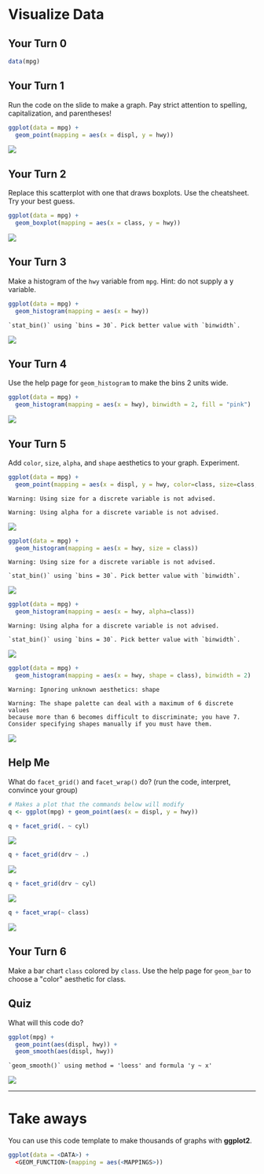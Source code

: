 Visualize Data
================

Your Turn 0
-----------

``` r
data(mpg)
```

Your Turn 1
-----------

Run the code on the slide to make a graph. Pay strict attention to spelling, capitalization, and parentheses!

``` r
ggplot(data = mpg) +
  geom_point(mapping = aes(x = displ, y = hwy))
```

![](Week-4-Visualize-Exercises_files/figure-markdown_github/unnamed-chunk-2-1.png)

Your Turn 2
-----------

Replace this scatterplot with one that draws boxplots. Use the cheatsheet. Try your best guess.

``` r
ggplot(data = mpg) +
  geom_boxplot(mapping = aes(x = class, y = hwy))
```

![](Week-4-Visualize-Exercises_files/figure-markdown_github/unnamed-chunk-3-1.png)

Your Turn 3
-----------

Make a histogram of the `hwy` variable from `mpg`. Hint: do not supply a y variable.

``` r
ggplot(data = mpg) +
  geom_histogram(mapping = aes(x = hwy))
```

    `stat_bin()` using `bins = 30`. Pick better value with `binwidth`.

![](Week-4-Visualize-Exercises_files/figure-markdown_github/unnamed-chunk-4-1.png)

Your Turn 4
-----------

Use the help page for `geom_histogram` to make the bins 2 units wide.

``` r
ggplot(data = mpg) +
  geom_histogram(mapping = aes(x = hwy), binwidth = 2, fill = "pink")
```

![](Week-4-Visualize-Exercises_files/figure-markdown_github/unnamed-chunk-5-1.png)

Your Turn 5
-----------

Add `color`, `size`, `alpha`, and `shape` aesthetics to your graph. Experiment.

``` r
ggplot(data = mpg) +
  geom_point(mapping = aes(x = displ, y = hwy, color=class, size=class, alpha=class))
```

    Warning: Using size for a discrete variable is not advised.

    Warning: Using alpha for a discrete variable is not advised.

![](Week-4-Visualize-Exercises_files/figure-markdown_github/unnamed-chunk-6-1.png)

``` r
ggplot(data = mpg) +
  geom_histogram(mapping = aes(x = hwy, size = class))
```

    Warning: Using size for a discrete variable is not advised.

    `stat_bin()` using `bins = 30`. Pick better value with `binwidth`.

![](Week-4-Visualize-Exercises_files/figure-markdown_github/unnamed-chunk-7-1.png)

``` r
ggplot(data = mpg) +
  geom_histogram(mapping = aes(x = hwy, alpha=class))
```

    Warning: Using alpha for a discrete variable is not advised.

    `stat_bin()` using `bins = 30`. Pick better value with `binwidth`.

![](Week-4-Visualize-Exercises_files/figure-markdown_github/unnamed-chunk-8-1.png)

``` r
ggplot(data = mpg) +
  geom_histogram(mapping = aes(x = hwy, shape = class), binwidth = 2)
```

    Warning: Ignoring unknown aesthetics: shape

    Warning: The shape palette can deal with a maximum of 6 discrete values
    because more than 6 becomes difficult to discriminate; you have 7.
    Consider specifying shapes manually if you must have them.

![](Week-4-Visualize-Exercises_files/figure-markdown_github/unnamed-chunk-9-1.png)

Help Me
-------

What do `facet_grid()` and `facet_wrap()` do? (run the code, interpret, convince your group)

``` r
# Makes a plot that the commands below will modify
q <- ggplot(mpg) + geom_point(aes(x = displ, y = hwy))

q + facet_grid(. ~ cyl)
```

![](Week-4-Visualize-Exercises_files/figure-markdown_github/unnamed-chunk-10-1.png)

``` r
q + facet_grid(drv ~ .)
```

![](Week-4-Visualize-Exercises_files/figure-markdown_github/unnamed-chunk-10-2.png)

``` r
q + facet_grid(drv ~ cyl)
```

![](Week-4-Visualize-Exercises_files/figure-markdown_github/unnamed-chunk-10-3.png)

``` r
q + facet_wrap(~ class)
```

![](Week-4-Visualize-Exercises_files/figure-markdown_github/unnamed-chunk-10-4.png)

Your Turn 6
-----------

Make a bar chart `class` colored by `class`. Use the help page for `geom_bar` to choose a "color" aesthetic for class.

Quiz
----

What will this code do?

``` r
ggplot(mpg) + 
  geom_point(aes(displ, hwy)) +
  geom_smooth(aes(displ, hwy))
```

    `geom_smooth()` using method = 'loess' and formula 'y ~ x'

![](Week-4-Visualize-Exercises_files/figure-markdown_github/unnamed-chunk-12-1.png)

------------------------------------------------------------------------

Take aways
==========

You can use this code template to make thousands of graphs with **ggplot2**.

``` r
ggplot(data = <DATA>) +
  <GEOM_FUNCTION>(mapping = aes(<MAPPINGS>))
```
